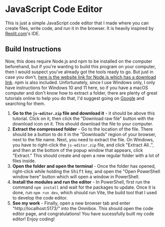 # JavaScript Code Editor

This is just a simple JavaScript code editor that I made where you can create files, write code, and run it in the browser. It is heavily inspired by [Replit.com](https://replit.com)'s IDE.
## Build Instructions

Now, this does require Node.js and npm to be installed on the computer beforehand, but if you're wanting to build this program on your computer, then I would suspect you've already got the tools ready to go. But just in case you don't, [here is the website link for Node.js which has a download link](https://nodejs.org). npm is also included. Unfortunately, since I use Windows only, I only have instructions for Windows 10 and 11 here, so if you have a macOS computer and don't know how to extract a folder, there are plenty of great tutorials online to help you do that, I'd suggest going on [Google](https://google.com) and searching for them.

1. **Go to the `js-editor.zip` file and download it** - it should be above this tutorial. Click on it, then click the "Download raw file" button with the download icon on it. This should download the file to your computer.
2. **Extract the compressed folder** - Go to the location of the file. There should be a button to do it in the "Downloads" region of your browser, next to the file name. Next, you need to extract the file. On Windows, you have to right-click the `js-editor.zip` file, and click "Extract All..", and then at the bottom of the popup window that appears, click "Extract." This should create and open a new regular folder with a lot of files inside.
3. **Open the folder and open the terminal** - Once the folder has opened, right-click while holding the <kbd>Shift</kbd> key, and open the "Open PowerShell window here" button which will open a window in PowerShell.
4. **Install the modules and run the editor** - In PowerShell, first run the command `npm install` and wait for the packages to update. Once it is done, run `npm run dev`, which should run Vite, the build tool that I used to develop the code editor.
5. **See my work** - Finally, open a new browser tab and enter "http://localhost:5173/" into the Omnibox. This should open the code editor page, and congratulations! You have sucessfully built my code editor! Enjoy coding!
